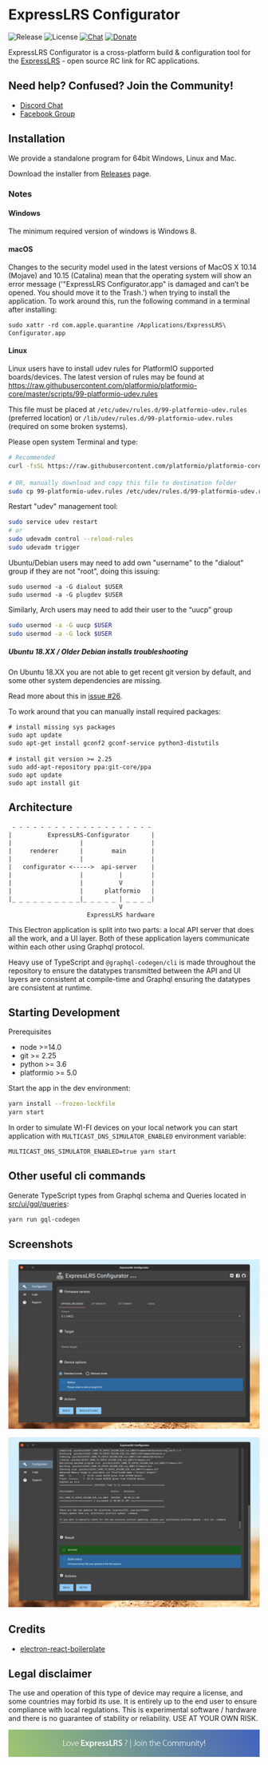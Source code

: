 # ExpressLRS Configurator

![Release](https://img.shields.io/github/v/release/ExpressLRS/ExpressLRS-Configurator?include_prereleases)
![License](https://img.shields.io/github/license/ExpressLRS/ExpressLRS-Configurator)
[![Chat](https://img.shields.io/discord/596350022191415318)](http://discord.gg/dS6ReFY)
[![Donate](https://img.shields.io/badge/Donate-PayPal-253B80.svg)](https://www.paypal.com/donate?hosted_button_id=FLHGG9DAFYQZU)

ExpressLRS Configurator is a cross-platform build & configuration tool for the
[ExpressLRS](https://github.com/ExpressLRS/ExpressLRS) - open source RC link for RC applications.

## Need help? Confused? Join the Community!

- [Discord Chat](https://discord.gg/dS6ReFY)
- [Facebook Group](https://www.facebook.com/groups/636441730280366)

## Installation

We provide a standalone program for 64bit Windows, Linux and Mac.

Download the installer from [Releases](https://github.com/ExpressLRS/ExpressLRS-Configurator/releases) page.

### Notes

#### Windows

The minimum required version of windows is Windows 8.

#### macOS

Changes to the security model used in the latest versions of MacOS X 10.14 (Mojave) and 10.15 (Catalina)
mean that the operating system will show an error message ('"ExpressLRS Configurator.app" is damaged and can’t be
opened. You should move it to the Trash.') when trying to install the application. To work around this, run the
following command in a terminal after installing:

```
sudo xattr -rd com.apple.quarantine /Applications/ExpressLRS\ Configurator.app
```

#### Linux

Linux users have to install udev rules for PlatformIO supported boards/devices. The latest version of rules may be found
at https://raw.githubusercontent.com/platformio/platformio-core/master/scripts/99-platformio-udev.rules

This file must be placed at `/etc/udev/rules.d/99-platformio-udev.rules` (preferred location) or
`/lib/udev/rules.d/99-platformio-udev.rules` (required on some broken systems).

Please open system Terminal and type:

```bash
# Recommended
curl -fsSL https://raw.githubusercontent.com/platformio/platformio-core/master/scripts/99-platformio-udev.rules | sudo tee /etc/udev/rules.d/99-platformio-udev.rules

# OR, manually download and copy this file to destination folder
sudo cp 99-platformio-udev.rules /etc/udev/rules.d/99-platformio-udev.rules
```

Restart "udev" management tool:

```bash
sudo service udev restart
# or
sudo udevadm control --reload-rules
sudo udevadm trigger
```

Ubuntu/Debian users may need to add own "username" to the "dialout" group if they are not "root", doing this issuing:

```
sudo usermod -a -G dialout $USER
sudo usermod -a -G plugdev $USER
```

Similarly, Arch users may need to add their user to the “uucp” group

```bash
sudo usermod -a -G uucp $USER
sudo usermod -a -G lock $USER
```

##### Ubuntu 18.XX / Older Debian installs troubleshooting

On Ubuntu 18.XX you are not able to get recent git version by default, and some other system dependencies are missing.

Read more about this in [issue #26](https://github.com/ExpressLRS/ExpressLRS-Configurator/issues/26).

To work around that you can manually install required packages:

```
# install missing sys packages
sudo apt update
sudo apt-get install gconf2 gconf-service python3-distutils

# install git version >= 2.25
sudo add-apt-repository ppa:git-core/ppa
sudo apt update
sudo apt install git
```

## Architecture

```
 - - - - - - - - - - - - - - - - - - - -
|          ExpressLRS-Configurator      |
|                   |                   |
|     renderer      |        main       |
|                   |                   |
|   configurator <----->  api-server    |
|                   |          |        |
|                   |          V        |
|                   |      platformio   |
|_ _ _ _ _ _ _ _ _ _|_ _ _ _ _ | _ _ _ _|
                               V
                      ExpressLRS hardware
```

This Electron application is split into two parts: a local API server that does all the work, and a UI layer. Both of
these application layers communicate within each other using Graphql protocol.

Heavy use of TypeScript and `@graphql-codegen/cli` is made throughout the repository to ensure the datatypes transmitted
between the API and UI layers are consistent at compile-time and Graphql ensuring the datatypes are consistent at
runtime.

## Starting Development

Prerequisites

- node >=14.0
- git >= 2.25
- python >= 3.6
- platformio >= 5.0

Start the app in the dev environment:

```bash
yarn install --frozen-lockfile
yarn start
```

In order to simulate WI-FI devices on your local network you can start application with 
`MULTICAST_DNS_SIMULATOR_ENABLED` environment variable:

```
MULTICAST_DNS_SIMULATOR_ENABLED=true yarn start
```

## Other useful cli commands

Generate TypeScript types from Graphql schema and Queries located in [src/ui/gql/queries](src/ui/gql/queries):

```bash
yarn run gql-codegen
```

## Screenshots

![Main screen](docs/readme/screenshots/main_screen.jpg)

![Compile result](docs/readme/screenshots/compile_result.jpg)

## Credits

- [electron-react-boilerplate](https://github.com/electron-react-boilerplate/electron-react-boilerplate)

## Legal disclaimer

The use and operation of this type of device may require a license, and some countries may forbid its use. It is
entirely up to the end user to ensure compliance with local regulations. This is experimental software / hardware and
there is no guarantee of stability or reliability. USE AT YOUR OWN RISK.

[![Join the community!](docs/readme/footer.png)](https://github.com/ExpressLRS/ExpressLRS/wiki#community)
